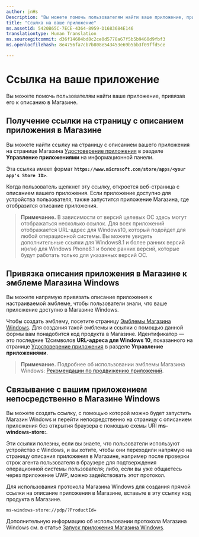 ```yaml
---
author: jnHs
Description: "Вы можете помочь пользователям найти ваше приложение, привязав его к описанию в Магазине."
title: "Ссылка на ваше приложение"
ms.assetid: 5420B65C-7ECE-4364-8959-D1683684E146
translationtype: Human Translation
ms.sourcegitcommit: d36f14604bd8c2ce0d5778a67f5b5b9460d9fbf3
ms.openlocfilehash: 8e4756fa7cb7b808e543453e69b5bb3f09ffd5ce

---
```


# Ссылка на ваше приложение


Вы можете помочь пользователям найти ваше приложение, привязав его к описанию в Магазине.

## Получение ссылки на страницу с описанием приложения в Магазине


Вы можете найти ссылку на страницу с описанием вашего приложения на странице Магазина [Удостоверение приложения](view-app-identity-details.md) в разделе **Управление приложениями** на информационной панели.

Эта ссылка имеет формат **`https://www.microsoft.com/store/apps/<your app's Store ID>`**.

Когда пользователь щелкнет эту ссылку, откроется веб-страница с описанием вашего приложения. Если приложение доступно для устройства пользователя, также запустится приложение Магазина, где отобразится описание приложения.

> **Примечание.** В зависимости от версий целевых ОС здесь могут отображаться несколько ссылок. Для всех приложений отображается URL-адрес для Windows10, который подойдет для любой операционной системы. Вы можете увидеть дополнительные ссылки для Windows8.1 и более ранних версий и(или) для Windows Phone8.1 и более ранних версий, которые будут работать только для указанных версий ОС.

 

## Привязка описания приложения в Магазине к эмблеме Магазина Windows


Вы можете напрямую привязать описание приложения к настраиваемой эмблеме, чтобы пользователи знали, что ваше приложение доступно в Магазине Windows.

Чтобы создать эмблему, посетите страницу [Эмблемы Магазина Windows](http://go.microsoft.com/fwlink/p/?LinkID=534236). Для создания такой эмблемы и ссылки с помощью данной формы вам понадобится код продукта в Магазине. Идентификатор — это последние 12символов **URL-адреса для Windows 10**, показанного на странице [Удостоверение приложения](view-app-identity-details.md) в разделе **Управление приложениями**.

> **Примечание.** Подробнее об использовании эмблемы Магазина Windows: [Рекомендации по продвижению приложений](app-marketing-guidelines.md).

 

## Связывание с вашим приложением непосредственно в Магазине Windows


Вы можете создать ссылку, с помощью которой можно будет запустить Магазин Windows и перейти непосредственно на страницу с описанием приложения без открытия браузера с помощью схемы URI **ms-windows-store:**.

Эти ссылки полезны, если вы знаете, что пользователи используют устройство с Windows, и вы хотите, чтобы они переходили напрямую на страницу описания приложения в Магазине, например после проверки строк агента пользователя в браузере для подтверждения операционной системы пользователя; либо, если вы уже общаетесь через приложение UWP, можно задействовать этот протокол.

Для использования протокола Магазина Windows для создания прямой ссылки на описание приложения в Магазине, вставьте в эту ссылку код продукта в Магазине.

`ms-windows-store://pdp/?ProductId=`

Дополнительную информацию об использовании протокола Магазина Windows см. в статье [Запуск приложения Магазина Windows](../launch-resume/launch-store-app.md).

 

 







<!--HONumber=Aug16_HO3-->


